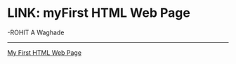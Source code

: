 <!DOCTYPE html>
<html lang="en">
<head>
    <meta charset="UTF-8">
    <meta name="viewport" content="width=device-width, initial-scale=1.0">
    <title>Document</title>
</head>
<body>
    <h1> LINK: myFirst HTML Web Page
    </h1>
    -ROHIT A Waghade
    <hr />
    <a href="C:\Users\ASUS\Desktop\HTML\index.html">My First HTML Web Page</a>

    
</body>
</html>
